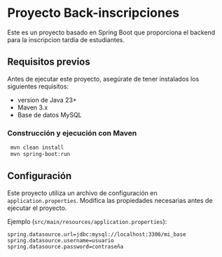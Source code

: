 # Proyecto Back-inscripciones

Este es un proyecto basado en Spring Boot que proporciona el backend para la inscripcion tardia de estudiantes.

## Requisitos previos

Antes de ejecutar este proyecto, asegúrate de tener instalados los siguientes requisitos:

- version de Java 23+
- Maven 3.x
- Base de datos MySQL

### Construcción y ejecución con Maven
```sh
 mvn clean install
 mvn spring-boot:run
```
## Configuración

Este proyecto utiliza un archivo de configuración en `application.properties`. Modifica las propiedades necesarias antes de ejecutar el proyecto.

Ejemplo (`src/main/resources/application.properties`):
```properties
spring.datasource.url=jdbc:mysql://localhost:3306/mi_base
spring.datasource.username=usuario
spring.datasource.password=contraseña
```
